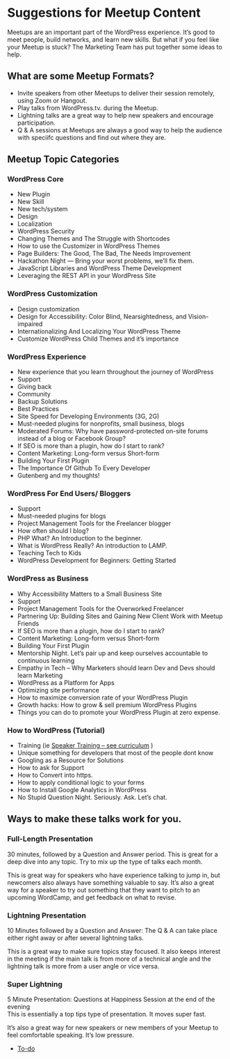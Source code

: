 # Suggestions for Meetup Content

Meetups are an important part of the WordPress experience. It’s good to meet people, build networks, and learn new skills. But what if you feel like your Meetup is stuck? The Marketing Team has put together some ideas to help.

## What are some Meetup Formats?

*   Invite speakers from other Meetups to deliver their session remotely, using Zoom or Hangout.
*   Play talks from WordPress.tv. during the Meetup.
*   Lightning talks are a great way to help new speakers and encourage participation.
*   Q & A sessions at Meetups are always a good way to help the audience with speciifc questions and find out where they are.

## Meetup Topic Categories

### WordPress Core

*   New Plugin
*   New Skill
*   New tech/system
*   Design
*   Localization
*   WordPress Security
*   Changing Themes and The Struggle with Shortcodes
*   How to use the Customizer in WordPress Themes
*   Page Builders: The Good, The Bad, The Needs Improvement
*   Hackathon Night — Bring your worst problems, we’ll fix them.
*   JavaScript Libraries and WordPress Theme Development
*   Leveraging the REST API in your WordPress Site

### WordPress Customization

*   Design customization
*   Design for Accessibility: Color Blind, Nearsightedness, and Vision-impaired
*   Internationalizing And Localizing Your WordPress Theme
*   Customize WordPress Child Themes and it’s importance

### WordPress Experience

*   New experience that you learn throughout the journey of WordPress
*   Support
*   Giving back
*   Community
*   Backup Solutions
*   Best Practices
*   Site Speed for Developing Environments (3G, 2G)
*   Must-needed plugins for nonprofits, small business, blogs
*   Moderated Forums: Why have password-protected on-site forums instead of a blog or Facebook Group?
*   If SEO is more than a plugin, how do I start to rank?
*   Content Marketing: Long-form versus Short-form
*   Building Your First Plugin
*   The Importance Of Github To Every Developer
*   Gutenberg and my thoughts!

### WordPress For End Users/ Bloggers

*   Support
*   Must-needed plugins for blogs
*   Project Management Tools for the Freelancer blogger
*   How often should I blog?
*   PHP What? An Introduction to the beginner.
*   What is WordPress Really? An introduction to LAMP.
*   Teaching Tech to Kids
*   WordPress Development for Beginners: Getting Started

### WordPress as Business

*   Why Accessibility Matters to a Small Business Site
*   Support
*   Project Management Tools for the Overworked Freelancer
*   Partnering Up: Building Sites and Gaining New Client Work with Meetup Friends
*   If SEO is more than a plugin, how do I start to rank?
*   Content Marketing: Long-form versus Short-form
*   Building Your First Plugin
*   Mentorship Night. Let’s pair up and keep ourselves accountable to continuous learning
*   Empathy in Tech – Why Marketers should learn Dev and Devs should learn Marketing
*   WordPress as a Platform for Apps
*   Optimizing site performance
*   How to maximize conversion rate of your WordPress Plugin
*   Growth hacks: How to grow & sell premium WordPress Plugins
*   Things you can do to promote your WordPress Plugin at zero expense.

### How to WordPress (Tutorial)

*   Training (ie [Speaker Training – see curriculum](https://learn.wordpress.org/lesson-plan/speaker-training-workshop/) )
*   Unique something for developers that most of the people dont know
*   Googling as a Resource for Solutions
*   How to ask for Support
*   How to Convert into https.
*   How to apply conditional logic to your forms
*   How to Install Google Analytics in WordPress
*   No Stupid Question Night. Seriously. Ask. Let’s chat.

## Ways to make these talks work for you.

### Full-Length Presentation

30 minutes, followed by a Question and Answer period. This is great for a deep dive into any topic. Try to mix up the type of talks each month.

This is great way for speakers who have experience talking to jump in, but newcomers also always have something valuable to say. It’s also a great way for a speaker to try out something that they want to pitch to an upcoming WordCamp, and get feedback on what to revise.

### Lightning Presentation

10 Minutes followed by a Question and Answer: The Q & A can take place either right away or after several lightning talks.

This is a great way to make sure topics stay focused. It also keeps interest in the meeting if the main talk is from more of a technical angle and the lightning talk is more from a user angle or vice versa.

### Super Lightning

5 Minute Presentation: Questions at Happiness Session at the end of the evening  
This is essentially a top tips type of presentation. It moves super fast.

It’s also a great way for new speakers or new members of your Meetup to feel comfortable speaking. It’s low pressure.

*   [To-do](# "To-do")